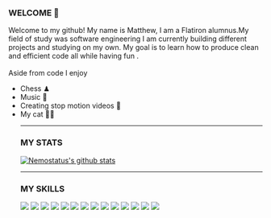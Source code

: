 ### WELCOME 👋
Welcome to my github! My name is Matthew, I am a Flatiron alumnus.My field of study was software engineering 
I am currently building different projects and studying on my own. My goal is to learn how to produce clean and efficient code all while having fun .<br><br>
Aside from code I enjoy
<ul>
  <li>Chess ♟</li>
  <li>Music 🎵</li>
  <li>Creating stop motion videos 🎥</li>
  <li>My cat 🐱‍👤</li>
  
---

### MY STATS

[![Nemostatus's github stats](https://github-readme-stats.vercel.app/api?username=nemostatus)](https://github.com/nemostatus/github-readme-stats)

---
### MY SKILLS

<img src="https://img.shields.io/badge/-HTML5-green">
<img src="https://img.shields.io/badge/-Ruby-red">
<img src="https://img.shields.io/badge/-Rails-red">
<img src="https://img.shields.io/badge/-SQL-yellow">
<img src="https://img.shields.io/badge/-Javascript-blue">
<img src="https://img.shields.io/badge/-React-red">
<img src="https://img.shields.io/badge/- CSS-grey">
<img src="https://img.shields.io/badge/-RESTful API-yellow">
<img src="https://img.shields.io/badge/-Version Control(Git/Github)-blue">
<img src="https://img.shields.io/badge/-Sinatra-red">
<img src="https://img.shields.io/badge/-JSON-grey">
<img src="https://img.shields.io/badge/-OOP-yellow">
<img src="https://img.shields.io/badge/-Test Driven Development-blue">
<img src="https://img.shields.io/badge/-Debugging-red">





